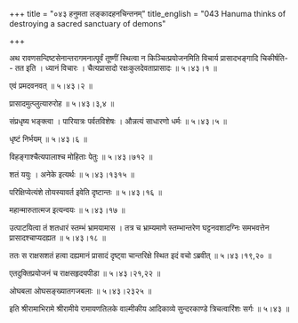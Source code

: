 +++
title = "०४३ हनुमता लङ्कादहनचिन्तनम्"
title_english = "043 Hanuma thinks of destroying a sacred sanctuary of demons"

+++


अथ रावणसन्दिष्टसेनान्तरागमनात्पूर्वं तूष्णीं स्थित्वा न
किञ्चित्प्रयोजनमिति विचार्य प्रासादभङ्गादि चिकीर्षति-- तत इति । ध्यानं
विचारः । चैत्यप्रासादो रक्षःकुलदेवताप्रासादः  ॥  ५।४३।१  ॥   

  

एवं प्रमदवनवत्  ॥  ५।४३।२  ॥   

  

प्रासादमुत्प्लुत्यारुरोह  ॥  ५।४३।३,४  ॥   

  

संप्रधृष्य भङ्क्त्वा । पारियात्रः पर्वतविशेषः । औन्नत्यं साधारणो धर्मः
 ॥  ५।४३।५  ॥   

  

धृष्टं निर्भयम्  ॥  ५।४३।६  ॥   

  

विहङ्गाश्चैत्यपालाश्च मोहिताः पेतुः  ॥  ५।४३।७१२  ॥   

  

शतं ययुः । अनेके इत्यर्थः  ॥  ५।४३।१३१५  ॥   

  

परिक्षिप्येत्यंशे तोयस्यावर्त इवेति दृष्टान्तः  ॥  ५।४३।१६  ॥   

  

महान्मारुतात्मज इत्यन्वयः  ॥  ५।४३।१७  ॥   

  

उत्पाटयित्वा तं शतधारं स्तम्भं भ्रामयामास । तत्र च भ्राम्यमाणे
स्तम्भान्तरेण घट्टनवशादग्निः समभवत्तेन प्रासादश्चाप्यदह्यत  ॥  ५।४३।१८
 ॥   

  

ततः स राक्षसशतं हत्वा दह्यमानं प्रासादं दृष्ट्वा चान्तरिक्षे स्थित इदं
वचो ऽब्रवीत्  ॥  ५।४३।१९,२०  ॥   

  

एतदुक्तिप्रयोजनं च राक्षसहृदयपीडा  ॥  ५।४३।२१,२२  ॥   

  

ओघबला ओघसङ्ख्यातगजबलाः  ॥  ५।४३।२३२५  ॥   

  

इति श्रीरामाभिरामे श्रीरामीये रामायणतिलके वाल्मीकीय आदिकाव्ये
सुन्दरकाण्डे त्रिचत्वारिंशः सर्गः  ॥  ५।४३  ॥   

  


